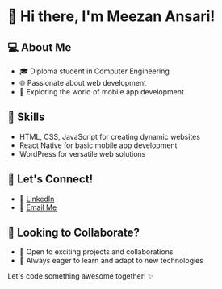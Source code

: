 # 👋 Hi there, I'm Meezan Ansari!

## 💻 About Me

- 🎓 Diploma student in Computer Engineering
- 🌐 Passionate about web development
- 📱 Exploring the world of mobile app development

## 🚀 Skills

- HTML, CSS, JavaScript for creating dynamic websites
- React Native for basic mobile app development
- WordPress for versatile web solutions

## 🌟 Let's Connect!

- 🔗 [LinkedIn](https://www.linkedin.com/in/meezanansari/)
- 📧 <a href="https://mail.google.com/mail/u/0/?tab=rm&ogbl#inbox?compose=CllgCJNqLMkDLctGRMhbzlCdLDmBTBvVNqKtxhvGZWrzRdRxlvKFlJjvNtdBBbbLXzjgbPjgXZg" class="button">Email Me</a>

## 🤝 Looking to Collaborate?

- 💼 Open to exciting projects and collaborations
- 🌱 Always eager to learn and adapt to new technologies

Let's code something awesome together! ✨
